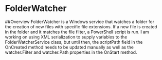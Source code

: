 # FolderWatcher
##Overview
FolderWatcher is a Windows service that watches a folder for the creation of new files with specific file extensions.  If a new file is created in the folder and it matches the file filter, a PowerShell script is run.  I am working on using XML serialization to supply variables to the FolderWatcherService class, but until then, the scriptPath field in the OnCreated method needs to be updated manually as well as the watcher.Filter and watcher.Path properties in the OnStart method.
